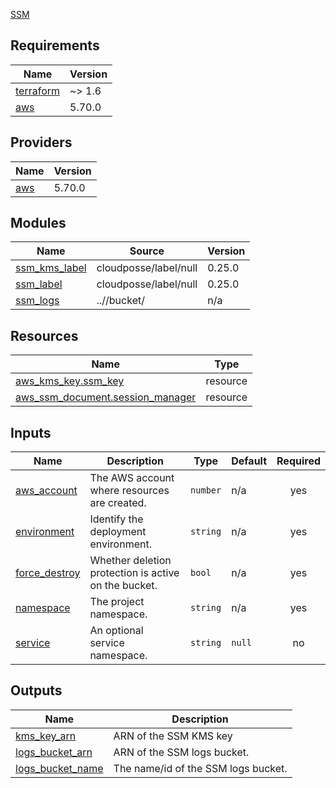 [SSM](https://aws.amazon.com/systems-manager)

<!-- BEGIN_TF_DOCS -->
## Requirements

| Name | Version |
|------|---------|
| <a name="requirement_terraform"></a> [terraform](#requirement\_terraform) | ~> 1.6 |
| <a name="requirement_aws"></a> [aws](#requirement\_aws) | 5.70.0 |

## Providers

| Name | Version |
|------|---------|
| <a name="provider_aws"></a> [aws](#provider\_aws) | 5.70.0 |

## Modules

| Name | Source | Version |
|------|--------|---------|
| <a name="module_ssm_kms_label"></a> [ssm\_kms\_label](#module\_ssm\_kms\_label) | cloudposse/label/null | 0.25.0 |
| <a name="module_ssm_label"></a> [ssm\_label](#module\_ssm\_label) | cloudposse/label/null | 0.25.0 |
| <a name="module_ssm_logs"></a> [ssm\_logs](#module\_ssm\_logs) | ..//bucket/ | n/a |

## Resources

| Name | Type |
|------|------|
| [aws_kms_key.ssm_key](https://registry.terraform.io/providers/hashicorp/aws/5.70.0/docs/resources/kms_key) | resource |
| [aws_ssm_document.session_manager](https://registry.terraform.io/providers/hashicorp/aws/5.70.0/docs/resources/ssm_document) | resource |

## Inputs

| Name | Description | Type | Default | Required |
|------|-------------|------|---------|:--------:|
| <a name="input_aws_account"></a> [aws\_account](#input\_aws\_account) | The AWS account where resources are created. | `number` | n/a | yes |
| <a name="input_environment"></a> [environment](#input\_environment) | Identify the deployment environment. | `string` | n/a | yes |
| <a name="input_force_destroy"></a> [force\_destroy](#input\_force\_destroy) | Whether deletion protection is active on the bucket. | `bool` | n/a | yes |
| <a name="input_namespace"></a> [namespace](#input\_namespace) | The project namespace. | `string` | n/a | yes |
| <a name="input_service"></a> [service](#input\_service) | An optional service namespace. | `string` | `null` | no |

## Outputs

| Name | Description |
|------|-------------|
| <a name="output_kms_key_arn"></a> [kms\_key\_arn](#output\_kms\_key\_arn) | ARN of the SSM KMS key |
| <a name="output_logs_bucket_arn"></a> [logs\_bucket\_arn](#output\_logs\_bucket\_arn) | ARN of the SSM logs bucket. |
| <a name="output_logs_bucket_name"></a> [logs\_bucket\_name](#output\_logs\_bucket\_name) | The name/id of the SSM logs bucket. |
<!-- END_TF_DOCS -->